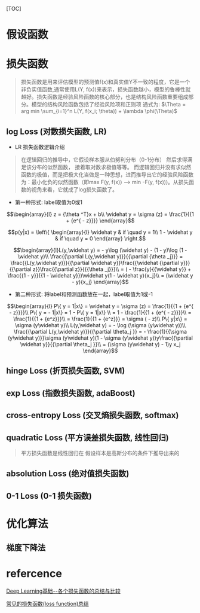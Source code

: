 [TOC]

# 假设函数

# 损失函数

> 损失函数是用来评估模型的预测值f(x)和真实值Y不一致的程度，它是一个非负实值函数,通常使用L(Y, f(x))来表示，损失函数越小，模型的鲁棒性就越好。损失函数是经验风险函数的核心部分，也是结构风险函数重要组成部分。模型的结构风险函数包括了经验风险项和正则项
> 通式为: $\Theta = arg min \sum_{i=1}^n L(Y, f(x_i; \theta)) + \lambda \phi(\Theta)$

## log Loss (对数损失函数, LR)

- LR 损失函数逻辑介绍

> 在逻辑回归的推导中，它假设样本服从伯努利分布（0-1分布）
> 然后求得满足该分布的似然函数，
> 接着取对数求极值等等。
> 而逻辑回归并没有求似然函数的极值，而是把极大化当做是一种思想，进而推导出它的经验风险函数为：最小化负的似然函数（即max F(y, f(x)) —-> min -F(y, f(x)))。从损失函数的视角来看，它就成了log损失函数了。

- 第一种形式: label取值为0或1

$$\begin{array}{l}
z = {\theta ^T}x + b\\
\widehat y = \sigma (z) = \frac{1}{{1 + {e^{ - z}}}}
\end{array}$$

$$p(y|x) = \left\{ \begin{array}{l}
\widehat y & if \quad y = 1\\
1 - \widehat y & if \quad y = 0
\end{array} \right.$$

$$\begin{array}{l}L(y,\widehat y) =  - y\log (\widehat y) - (1 - y)\log (1 - \widehat y)\\
\frac{{\partial L(y,\widehat y)}}{{\partial {\theta _j}}} = \frac{{L(y,\widehat y)}}{{\partial \widehat y}}\frac{{\widehat {\partial y}}}{{\partial z}}\frac{{\partial z}}{{{\theta _j}}}\\
 = ( - \frac{y}{{\widehat y}} + \frac{{1 - y}}{{1 - \widehat y}})\widehat y(1 - \widehat y){x_j}\\
 = (\widehat y - y){x_j}
\end{array}$$

- 第二种形式: 将label和预测函数放在一起，label取值为1或-1

$$\begin{array}{l}
P\{ y = 1|x\}  = \widehat y = \sigma (z) = \frac{1}{{1 + {e^{ - z}}}}\\
P\{ y =  - 1|x\}  = 1 - P\{ y = 1|x\} \\
 = 1 - \frac{1}{{1 + {e^{ - z}}}}\\
 = \frac{1}{{1 + {e^z}}}\\
 = \frac{1}{{1 + {e^z}}} = \sigma ( - z)\\
P\{ y|x\}  = \sigma (y\widehat y)\\
L(y,\widehat y) =  - \log (\sigma (y\widehat y))\\
\frac{{\partial L(y,\widehat y)}}{{\partial \theta_j }} =  - \frac{1}{{\sigma (y\widehat y)}}\sigma (y\widehat y)(1 - \sigma (y\widehat y))y\frac{{\partial \widehat y}}{{\partial \theta_j }}\\
 = (\sigma (y\widehat y) - 1)y x_j
\end{array}$$

## hinge Loss (折页损失函数, SVM)

## exp Loss (指数损失函数, adaBoost)

## cross-entropy Loss (交叉熵损失函数, softmax)

## quadratic Loss (平方误差损失函数, 线性回归)

> 平方损失函数是线性回归在 假设样本是高斯分布的条件下推导出来的

## absolution Loss (绝对值损失函数)

## 0-1 Loss (0-1 损失函数)

# 优化算法

## 梯度下降法

# refercence

[Deep Learning基础--各个损失函数的总结与比较](https://www.cnblogs.com/shixiangwan/p/7953591.html)

[常见的损失函数(loss function)总结](https://zhuanlan.zhihu.com/p/58883095)
